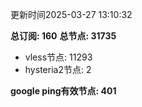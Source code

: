 更新时间2025-03-27 13:10:32

**总订阅: 160**
**总节点: 31735**
- vless节点: 11293
- hysteria2节点: 2

**google ping有效节点: 401**
